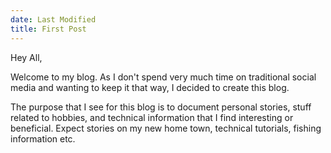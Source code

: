 ```yaml
---
date: Last Modified
title: First Post
---
```



Hey All,

Welcome to my blog. As I don't spend very much time on traditional social media and wanting to keep it that way, I decided to create this blog. 

The purpose that I see for this blog is to document personal stories, stuff related to hobbies, and technical information that I find interesting or beneficial. Expect stories on my new home town, technical tutorials, fishing information etc. 


